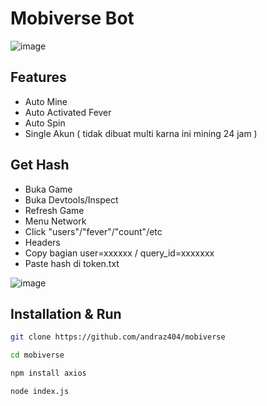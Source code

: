 # Mobiverse Bot
![image](https://github.com/andraz404/mobiverse/assets/169606426/7217cc57-33d9-4228-aa38-589959d92f1a)

## Features
- Auto Mine
- Auto Activated Fever
- Auto Spin
- Single Akun ( tidak dibuat multi karna ini mining 24 jam )

## Get Hash
- Buka Game
- Buka Devtools/Inspect
- Refresh Game
- Menu Network
- Click "users"/"fever"/"count"/etc
- Headers
- Copy bagian user=xxxxxx / query_id=xxxxxxx
- Paste hash di token.txt

![image](https://github.com/andraz404/mobiverse/assets/169606426/7ca7f0fa-8ba7-4ed0-962e-27cae960b3b7)

## Installation & Run
```sh
git clone https://github.com/andraz404/mobiverse
```
```sh
cd mobiverse
```
```sh
npm install axios
```
```sh
node index.js
```
